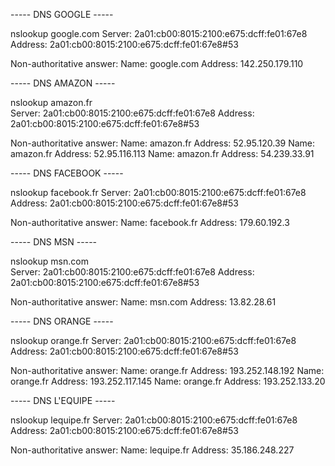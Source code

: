 ----- DNS GOOGLE -----

nslookup google.com 
Server:		2a01:cb00:8015:2100:e675:dcff:fe01:67e8
Address:	2a01:cb00:8015:2100:e675:dcff:fe01:67e8#53

Non-authoritative answer:
Name:	google.com
Address: 142.250.179.110


----- DNS AMAZON -----

nslookup amazon.fr            
Server:         2a01:cb00:8015:2100:e675:dcff:fe01:67e8
Address:        2a01:cb00:8015:2100:e675:dcff:fe01:67e8#53

Non-authoritative answer:
Name:   amazon.fr
Address: 52.95.120.39
Name:   amazon.fr
Address: 52.95.116.113
Name:   amazon.fr
Address: 54.239.33.91


----- DNS FACEBOOK -----

nslookup facebook.fr
Server:         2a01:cb00:8015:2100:e675:dcff:fe01:67e8
Address:        2a01:cb00:8015:2100:e675:dcff:fe01:67e8#53

Non-authoritative answer:
Name:   facebook.fr
Address: 179.60.192.3


----- DNS MSN -----

nslookup msn.com    
Server:         2a01:cb00:8015:2100:e675:dcff:fe01:67e8
Address:        2a01:cb00:8015:2100:e675:dcff:fe01:67e8#53

Non-authoritative answer:
Name:   msn.com
Address: 13.82.28.61


----- DNS ORANGE -----

nslookup orange.fr
Server:         2a01:cb00:8015:2100:e675:dcff:fe01:67e8
Address:        2a01:cb00:8015:2100:e675:dcff:fe01:67e8#53

Non-authoritative answer:
Name:   orange.fr
Address: 193.252.148.192
Name:   orange.fr
Address: 193.252.117.145
Name:   orange.fr
Address: 193.252.133.20

----- DNS L'EQUIPE -----

nslookup lequipe.fr
Server:         2a01:cb00:8015:2100:e675:dcff:fe01:67e8
Address:        2a01:cb00:8015:2100:e675:dcff:fe01:67e8#53

Non-authoritative answer:
Name:   lequipe.fr
Address: 35.186.248.227
